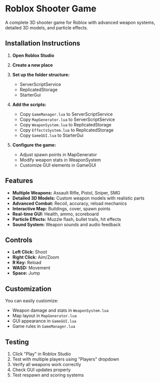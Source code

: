 # Roblox Shooter Game

A complete 3D shooter game for Roblox with advanced weapon systems, detailed 3D models, and particle effects.

## Installation Instructions

1. **Open Roblox Studio**
2. **Create a new place**
3. **Set up the folder structure:**
   - ServerScriptService
   - ReplicatedStorage
   - StarterGui

4. **Add the scripts:**
   - Copy `GameManager.lua` to ServerScriptService
   - Copy `MapGenerator.lua` to ServerScriptService
   - Copy `WeaponSystem.lua` to ReplicatedStorage
   - Copy `EffectsSystem.lua` to ReplicatedStorage
   - Copy `GameGUI.lua` to StarterGui

5. **Configure the game:**
   - Adjust spawn points in MapGenerator
   - Modify weapon stats in WeaponSystem
   - Customize GUI elements in GameGUI

## Features

- **Multiple Weapons:** Assault Rifle, Pistol, Sniper, SMG
- **Detailed 3D Models:** Custom weapon models with realistic parts
- **Advanced Combat:** Recoil, accuracy, reload mechanics
- **Interactive Map:** Buildings, cover, spawn points
- **Real-time GUI:** Health, ammo, scoreboard
- **Particle Effects:** Muzzle flash, bullet trails, hit effects
- **Sound System:** Weapon sounds and audio feedback

## Controls

- **Left Click:** Shoot
- **Right Click:** Aim/Zoom
- **R Key:** Reload
- **WASD:** Movement
- **Space:** Jump

## Customization

You can easily customize:
- Weapon damage and stats in `WeaponSystem.lua`
- Map layout in `MapGenerator.lua`
- GUI appearance in `GameGUI.lua`
- Game rules in `GameManager.lua`

## Testing

1. Click "Play" in Roblox Studio
2. Test with multiple players using "Players" dropdown
3. Verify all weapons work correctly
4. Check GUI updates properly
5. Test respawn and scoring systems